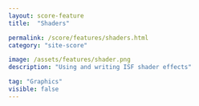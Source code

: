 ```yaml
---
layout: score-feature
title:  "Shaders"

permalink: /score/features/shaders.html
category: "site-score"

image: /assets/features/shader.png
description: "Using and writing ISF shader effects"

tag: "Graphics"
visible: false
---
```


